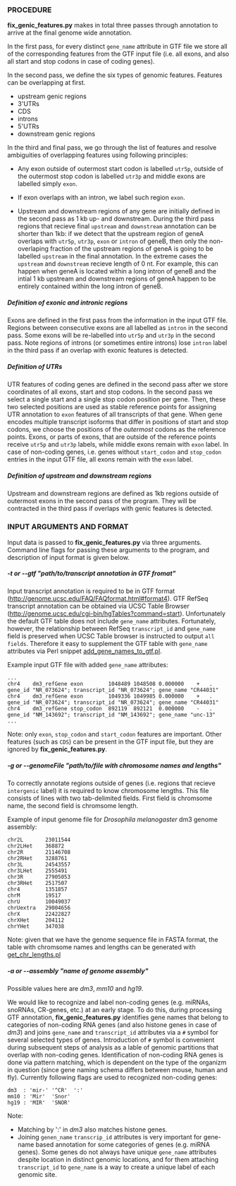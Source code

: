 
### PROCEDURE

**fix_genic_features.py** makes in total three passes through annotation to
arrive at the final genome wide annotation.

In the first pass, for every distinct `gene_name` attribute in GTF file we
store all of the corresponding features from the GTF input file (i.e. all
exons, and also all start and stop codons in case of coding genes).

In the second pass, we define the six types of genomic features. Features can
be overlapping at first.

 - upstream genic regions
 - 3'UTRs
 - CDS
 - introns
 - 5'UTRs
 - downstream genic regions

In the third and final pass, we go through the list of features and resolve
ambiguities of overlapping features using following principles:

- Any exon outside of outermost start codon is labelled `utr5p`, outside of the
  outermost stop codon is labelled `utr3p` and middle exons are labelled simply
  `exon`.

- If exon overlaps with an intron, we label such region `exon`.

- Upstream and downstream regions of any gene are initially defined in the
  second pass as 1 kb up- and downstream. During the third pass regions that
  recieve final `upstream` and `downstream` annotation can be shorter than 1kb:
  if we detect that the upstream region of geneA overlaps with `utr5p`,
  `utr3p`, `exon` or `intron` of geneB, then only the non-overlaping fraction
  of the upstream regions of geneA is going to be labelled `upstream` in the
  final annotation. In the extreme cases the `upstream` and `downstream`
  recieve length of 0 nt. For example, this can happen when geneA is located
  within a long intron of geneB and the intial 1 kb upstream and downstream
  regions of geneA happen to be entirely contained within the long intron of
  geneB.


##### Definition of exonic and intronic regions

Exons are defined in the first pass from the information in the input GTF file.
Regions between consecutive exons are all labelled as `intron` in the second
pass. Some exons will be re-labelled into `utr5p` and `utr3p` in the second
pass. Note regions of introns (or sometimes entire introns) lose `intron` label
in the third pass if an overlap with exonic features is detected.

##### Definition of UTRs

UTR features of coding genes are defined in the second pass after we store
coordinates of all exons, start and stop codons. In the second pass we select a
single start and a single stop codon position per gene. Then, these two
selected positions are used as stable reference points for assigning UTR
annotation to `exon` features of all transcripts of that gene.  When gene
encodes multiple transcript isoforms that differ in positions of start and stop
codons, we choose the positions of the *outermost* codons as the reference
points. Exons, or parts of exons, that are outside of the reference points
receive `utr5p` and `utr3p` labels, while middle exons remain with `exon`
label. In case of non-coding genes, i.e. genes without `start_codon` and
`stop_codon` entries in the input GTF file, all exons remain with the `exon`
label.

##### Definition of upstream and downstream regions

Upstream and downstream regions are defined as 1kb regions outside of outermost
exons in the second pass of the program. They will be contracted in the third
pass if overlaps with genic features is detected.

### INPUT ARGUMENTS AND FORMAT 

Input data is passed to **fix_genic_features.py** via three arguments.  Command
line flags for passing these arguments to the program, and description of input
format is given below.

##### -t or --gtf "path/to/transcript annotation in GTF fromat"

Input transcript annotation is required to be in GTF format
(http://genome.ucsc.edu/FAQ/FAQformat.html#format4). GTF RefSeq transcript
annotation can be obtained via UCSC Table Browser
(http://genome.ucsc.edu/cgi-bin/hgTables?command=start). Unfortunately the
default GTF table does not include `gene_name` attributes. Fortunately,
however, the relationship between RefSeq `transcript_id` and `gene_name` field
is preserved when UCSC Table browser is instructed to output `all fields`.
Therefore it easy to supplement the GTF table with `gene_name` attributes via
Perl snippet
[add_gene_names_to_gtf.pl](https://github.com/getopt/EXPRESSION_BY_FEATURE/blob/master/bin/add_gene_names_to_gtf.pl). 

Example input GTF file with added `gene_name` attributes:

```
...
chr4    dm3_refGene exon        1048489 1048508 0.000000    +   .   gene_id "NR_073624"; transcript_id "NR_073624"; gene_name "CR44031" 
chr4    dm3_refGene exon        1049336 1049985 0.000000    +   .   gene_id "NR_073624"; transcript_id "NR_073624"; gene_name "CR44031" 
chr4    dm3_refGene stop_codon  892119  892121  0.000000    -   .   gene_id "NM_143692"; transcript_id "NM_143692"; gene_name "unc-13" 
...
```

Note: only `exon`, `stop_codon` and `start_codon` features are important. Other
features (such as `CDS`) can be present in the GTF input file, but they are
ignored by **fix_genic_features.py**.

##### -g or --genomeFile "path/to/file with chromosome names and lengths"

To correctly annotate regions outside of genes (i.e. regions that recieve
`intergenic` label) it is required to know chromosome lengths. This file 
consists of lines with two tab-delimited fields. First field is chromsome
name, the second field is chromsome length. 

Example of input genome file for *Drosophila melanogaster* dm3 genome assembly:

```
chr2L       23011544
chr2LHet    368872
chr2R       21146708
chr2RHet    3288761
chr3L       24543557
chr3LHet    2555491
chr3R       27905053
chr3RHet    2517507
chr4        1351857
chrM        19517
chrU        10049037
chrUextra   29004656
chrX        22422827
chrXHet     204112
chrYHet     347038
```
Note: given that we have the genome sequence file in FASTA format, the table
with chromsome names and lengths can be generated with
[get_chr_lengths.pl](https://github.com/getopt/FASTA_TOOLS/blob/master/get_chr_lengths.pl)


##### -a or --assembly "name of genome assembly"

Possible values here are *dm3*, *mm10* and *hg19*. 

We would like to recognize and label non-coding genes (e.g. miRNAs, snoRNAs,
CR-genes, etc.) at an early stage. To do this, during processing GTF
annotation, **fix_genic_features.py** identifies gene names that belong to
categories of non-coding RNA genes (and also histone genes in case of *dm3*)
and joins `gene_name` and `transcript_id` attributes via a `#` symbol for
several selected types of genes. Introduction of `#` symbol is convenient
during subsequent steps of analysis as a lable of genomic partitions that
overlap with non-coding genes. Identification of non-coding RNA genes is done
via pattern matching, which is dependent on the type of the organizm in
question (since gene naming schema differs between mouse, human and fly).
Currently following flags are used to recognized non-coding genes:

```
dm3  : 'mir-' '^CR'  ':' 
mm10 : 'Mir'  'Snor'
hg19 : 'MIR'  'SNOR'
```

Note:
- Matching by ':' in *dm3* also matches histone genes.
- Joining `genen_name` `transcrip_id` attributes is very important for
  gene-name based annotation for some categories of genes (e.g. miRNA genes).
  Some genes do not always have unique `gene_name` attributes despite location
  in distinct genomic locations, and for them attaching `transcript_id` to
  `gene_name` is a way to create a unique label of each genomic site.

